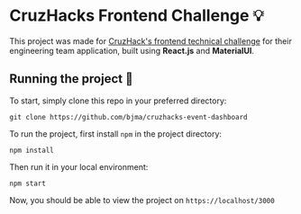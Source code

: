 # CruzHacks Frontend Challenge :bulb:
This project was made for [CruzHack's frontend technical challenge](https://github.com/CruzHacks/cruzhacks-organizer-challenges) for their engineering team application, built using **React.js** and **MaterialUI**.


## Running the project :rocket:
To start, simply clone this repo in your preferred directory:
```
git clone https://github.com/bjma/cruzhacks-event-dashboard
```

To run the project, first install `npm` in the project directory:
```
npm install
```

Then run it in your local environment:
```
npm start
```

Now, you should be able to view the project on `https://localhost/3000`
